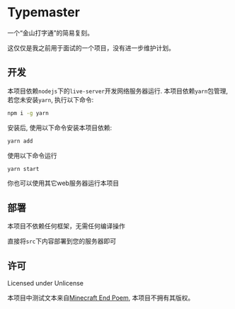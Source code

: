 # Typemaster

一个“金山打字通”的简易复刻。

这仅仅是我之前用于面试的一个项目，没有进一步维护计划。

## 开发

本项目依赖`nodejs`下的`live-server`开发网络服务器运行.
本项目依赖`yarn`包管理, 若您未安装`yarn`, 执行以下命令:

```sh
npm i -g yarn
```

安装后, 使用以下命令安装本项目依赖:

```sh
yarn add
```

使用以下命令运行

```sh
yarn start
```

你也可以使用其它web服务器运行本项目

## 部署

本项目不依赖任何框架，无需任何编译操作

直接将`src`下内容部署到您的服务器即可



## 许可

Licensed under Unlicense

本项目中测试文本来自[Minecraft End Poem](https://minecraft.fandom.com/wiki/End_Poem), 本项目不拥有其版权。

